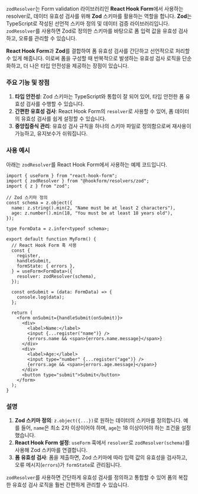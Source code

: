 `zodResolver`는 Form validation 라이브러리인 **React Hook Form**에서 사용하는 resolver로, 데이터 유효성 검사를 위해 **Zod** 스키마를 활용하는 역할을 합니다. **Zod**는 TypeScript로 작성된 선언적 스키마 정의 및 데이터 검증 라이브러리입니다. `zodResolver`를 사용하면 Zod로 정의한 스키마를 바탕으로 폼 입력 값을 유효성 검사하고, 오류를 관리할 수 있습니다.

**React Hook Form**과 **Zod**를 결합하여 폼 유효성 검사를 간단하고 선언적으로 처리할 수 있게 해줍니다. 이로써 폼을 구성할 때 반복적으로 발생하는 유효성 검사 로직을 단순화하고, 더 나은 타입 안전성을 제공하는 장점이 있습니다.

### 주요 기능 및 장점

1. **타입 안전성**: Zod 스키마는 TypeScript와 통합이 잘 되어 있어, 타입 안전한 폼 유효성 검사를 수행할 수 있습니다.
2. **간편한 유효성 검사**: React Hook Form의 `resolver`로 사용할 수 있어, 폼 데이터의 유효성 검사를 쉽게 설정할 수 있습니다.
3. **중앙집중식 관리**: 유효성 검사 규칙을 하나의 스키마 파일로 정의함으로써 재사용이 가능하고, 유지보수가 쉬워집니다.

### 사용 예시

아래는 `zodResolver`를 React Hook Form에서 사용하는 예제 코드입니다.

```tsx
import { useForm } from "react-hook-form";
import { zodResolver } from "@hookform/resolvers/zod";
import { z } from "zod";

// Zod 스키마 정의
const schema = z.object({
  name: z.string().min(2, "Name must be at least 2 characters"),
  age: z.number().min(18, "You must be at least 18 years old"),
});

type FormData = z.infer<typeof schema>;

export default function MyForm() {
  // React Hook Form 훅 사용
  const {
    register,
    handleSubmit,
    formState: { errors },
  } = useForm<FormData>({
    resolver: zodResolver(schema),
  });

  const onSubmit = (data: FormData) => {
    console.log(data);
  };

  return (
    <form onSubmit={handleSubmit(onSubmit)}>
      <div>
        <label>Name:</label>
        <input {...register("name")} />
        {errors.name && <span>{errors.name.message}</span>}
      </div>
      <div>
        <label>Age:</label>
        <input type="number" {...register("age")} />
        {errors.age && <span>{errors.age.message}</span>}
      </div>
      <button type="submit">Submit</button>
    </form>
  );
}
```

### 설명

1. **Zod 스키마 정의**: `z.object({...})`로 원하는 데이터의 스키마를 정의합니다. 예를 들어, `name`은 최소 2자 이상이어야 하며, `age`는 18 이상이어야 하는 조건을 설정했습니다.
2. **React Hook Form 설정**: `useForm` 훅에서 `resolver`로 `zodResolver(schema)`를 사용해 Zod 스키마를 연결합니다.
3. **폼 유효성 검사**: 폼을 제출하면, Zod 스키마에 따라 입력 값의 유효성을 검사하고, 오류 메시지(`errors`)가 `formState`로 관리됩니다.

`zodResolver`를 사용하면 간단하게 유효성 검사를 정의하고 통합할 수 있어 폼의 복잡한 유효성 검사 로직을 훨씬 간편하게 관리할 수 있습니다.
